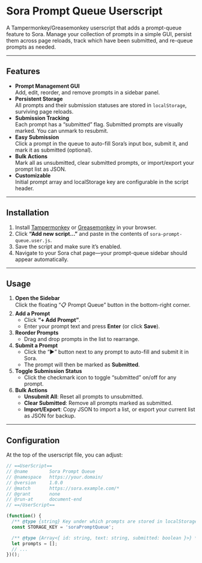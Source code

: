 # Sora Prompt Queue Userscript

A Tampermonkey/Greasemonkey userscript that adds a prompt-queue feature to Sora. Manage your collection of prompts in a simple GUI, persist them across page reloads, track which have been submitted, and re-queue prompts as needed.

---

## Features

- **Prompt Management GUI**  
  Add, edit, reorder, and remove prompts in a sidebar panel.
- **Persistent Storage**  
  All prompts and their submission statuses are stored in `localStorage`, surviving page reloads.
- **Submission Tracking**  
  Each prompt has a “submitted” flag. Submitted prompts are visually marked. You can unmark to resubmit.
- **Easy Submission**  
  Click a prompt in the queue to auto-fill Sora’s input box, submit it, and mark it as submitted (optional).
- **Bulk Actions**  
  Mark all as unsubmitted, clear submitted prompts, or import/export your prompt list as JSON.
- **Customizable**  
  Initial prompt array and localStorage key are configurable in the script header.

---

## Installation

1. Install [Tampermonkey](https://www.tampermonkey.net/) or [Greasemonkey](https://www.greasespot.net/) in your browser.
2. Click **“Add new script…”** and paste in the contents of `sora-prompt-queue.user.js`.
3. Save the script and make sure it’s enabled.
4. Navigate to your Sora chat page—your prompt-queue sidebar should appear automatically.

---

## Usage

1. **Open the Sidebar**  
   Click the floating “📋 Prompt Queue” button in the bottom-right corner.
2. **Add a Prompt**  
   - Click **“+ Add Prompt”**.  
   - Enter your prompt text and press **Enter** (or click **Save**).
3. **Reorder Prompts**  
   - Drag and drop prompts in the list to rearrange.
4. **Submit a Prompt**  
   - Click the “▶️” button next to any prompt to auto-fill and submit it in Sora.  
   - The prompt will then be marked as **Submitted**.
5. **Toggle Submission Status**  
   - Click the checkmark icon to toggle “submitted” on/off for any prompt.
6. **Bulk Actions**  
   - **Unsubmit All**: Reset all prompts to unsubmitted.  
   - **Clear Submitted**: Remove all prompts marked as submitted.  
   - **Import/Export**: Copy JSON to import a list, or export your current list as JSON for backup.

---

## Configuration

At the top of the userscript file, you can adjust:

```js
// ==UserScript==
// @name        Sora Prompt Queue
// @namespace   https://your.domain/
// @version     1.0.0
// @match       https://sora.example.com/*
// @grant       none
// @run-at      document-end
// ==/UserScript==

(function() {
  /** @type {string} Key under which prompts are stored in localStorage */
  const STORAGE_KEY = 'soraPromptQueue';

  /** @type {Array<{ id: string, text: string, submitted: boolean }>} */
  let prompts = [];
  // ...
})();
